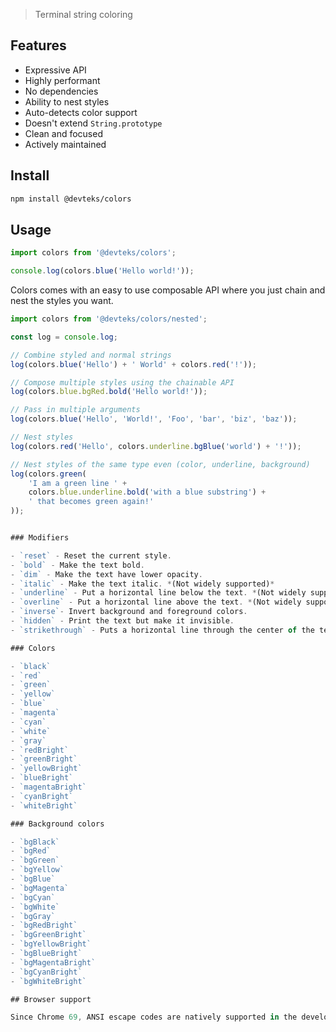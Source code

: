 > Terminal string coloring

## Features

- Expressive API
- Highly performant
- No dependencies
- Ability to nest styles
- Auto-detects color support
- Doesn't extend `String.prototype`
- Clean and focused
- Actively maintained

## Install

```sh
npm install @devteks/colors
```

## Usage

```js
import colors from '@devteks/colors';

console.log(colors.blue('Hello world!'));
```

Colors comes with an easy to use composable API where you just chain and nest the styles you want.

```js
import colors from '@devteks/colors/nested';

const log = console.log;

// Combine styled and normal strings
log(colors.blue('Hello') + ' World' + colors.red('!'));

// Compose multiple styles using the chainable API
log(colors.blue.bgRed.bold('Hello world!'));

// Pass in multiple arguments
log(colors.blue('Hello', 'World!', 'Foo', 'bar', 'biz', 'baz'));

// Nest styles
log(colors.red('Hello', colors.underline.bgBlue('world') + '!'));

// Nest styles of the same type even (color, underline, background)
log(colors.green(
	'I am a green line ' +
	colors.blue.underline.bold('with a blue substring') +
	' that becomes green again!'
));


### Modifiers

- `reset` - Reset the current style.
- `bold` - Make the text bold.
- `dim` - Make the text have lower opacity.
- `italic` - Make the text italic. *(Not widely supported)*
- `underline` - Put a horizontal line below the text. *(Not widely supported)*
- `overline` - Put a horizontal line above the text. *(Not widely supported)*
- `inverse`- Invert background and foreground colors.
- `hidden` - Print the text but make it invisible.
- `strikethrough` - Puts a horizontal line through the center of the text. *(Not widely supported)*

### Colors

- `black`
- `red`
- `green`
- `yellow`
- `blue`
- `magenta`
- `cyan`
- `white`
- `gray`
- `redBright`
- `greenBright`
- `yellowBright`
- `blueBright`
- `magentaBright`
- `cyanBright`
- `whiteBright`

### Background colors

- `bgBlack`
- `bgRed`
- `bgGreen`
- `bgYellow`
- `bgBlue`
- `bgMagenta`
- `bgCyan`
- `bgWhite`
- `bgGray`
- `bgRedBright`
- `bgGreenBright`
- `bgYellowBright`
- `bgBlueBright`
- `bgMagentaBright`
- `bgCyanBright`
- `bgWhiteBright`

## Browser support

Since Chrome 69, ANSI escape codes are natively supported in the developer console.
